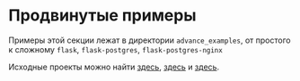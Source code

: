 # Продвинутые примеры
Примеры этой секции лежат в директории `advance_examples`, от простого к сложному `flask`, `flask-postgres`, `flask-postgres-nginx`

Исходные проекты можно найти [здесь](https://github.com/brandonserna/flask-docker-compose), [здесь](https://github.com/mehemken/docker-flask-postgres) и [здесь](https://github.com/normanwongcl/docker-flask).
